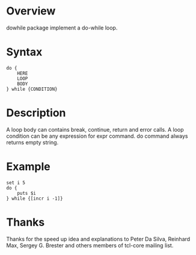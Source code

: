 Overview
========
dowhile package implement a do-while loop.

Syntax
======

```
do {
	HERE
	LOOP
	BODY
} while {CONDITION}
```

Description
===========
A loop body can contains break, continue, return and error calls.
A loop condition can be any expression for expr command.
do command always returns empty string.

Example
=======

```
set i 5
do {
	puts $i
} while {[incr i -1]}
```

Thanks
======
Thanks for the speed up idea and explanations to Peter Da Silva, Reinhard Max,
Sergey G. Brester and others members of tcl-core mailing list.
